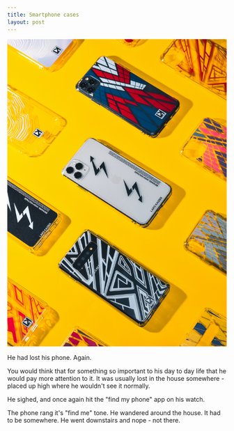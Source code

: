 ```yaml
---
title: Smartphone cases
layout: post
---
```


![phone cases](/assets/phonecase.jpg)

He had lost his phone. Again.

You would think that for something so important to his day to day life that he would pay more attention to it. It was usually lost in the house somewhere - placed up high where he wouldn't see it normally.

He sighed, and once again hit the "find my phone" app on his watch.

The phone rang it's "find me" tone. He wandered around the house. It had to be somewhere. He went downstairs and nope - not there.
